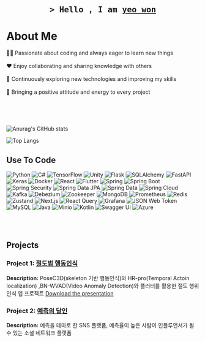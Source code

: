 
<h2 align="center">
    <samp>&gt; Hello , I am
    <b><a target="_blank" href="https://alsiam.com">yeo won</a></b>
  </samp>
</h2>


<!-- About Section -->
# About Me
<p>
<!--   <img align="right" width="300" height="210" src="/assets/programmer.svg" alt="Coding gif" /> -->
  👨‍💻 Passionate about coding and always eager to learn new things<br/><br/>
  ❤️ Enjoy collaborating and sharing knowledge with others<br/><br/>
  🌱 Continuously exploring new technologies and improving my skills<br/><br/>
  🌟 Bringing a positive attitude and energy to every project<br/><br/>
</p>

<br/>
<br/>


![Anurag's GitHub stats](https://github-readme-stats.vercel.app/api?username=tripleyoung&show_icons=true&theme=radical)

![Top Langs](https://github-readme-stats.vercel.app/api/top-langs/?username=tripleyoung&layout=compact)

## Use To Code
![Python](https://img.shields.io/badge/Python-F0DB4F?style=for-the-badge&labelColor=black&logo=python&logoColor=F0DB4F)
![C#](https://img.shields.io/badge/C%23-239120?style=for-the-badge&logo=c-sharp&logoColor=white)
![TensorFlow](https://img.shields.io/badge/TensorFlow-007acc?style=for-the-badge&labelColor=black&logo=tensorflow&logoColor=007acc)
![Unity](https://img.shields.io/badge/Unity-000000?style=for-the-badge&logo=unity&logoColor=white)
![Flask](https://img.shields.io/badge/Flask-20232A?style=for-the-badge&logo=flask&logoColor=61DAFB)
![SQLAlchemy](https://img.shields.io/badge/SQLAlchemy-FA7343?style=for-the-badge&labelColor=black&logo=sqlalchemy&logoColor=FA7343)
![FastAPI](https://img.shields.io/badge/FastAPI-009688?style=for-the-badge&labelColor=black&logo=fastapi&logoColor=009688)
![Keras](https://img.shields.io/badge/Keras-D00000?style=for-the-badge&labelColor=black&logo=keras&logoColor=D00000)
![Docker](https://img.shields.io/badge/Docker-2496ED?style=for-the-badge&labelColor=black&logo=docker&logoColor=2496ED)
![React](https://img.shields.io/badge/React-61DAFB?style=for-the-badge&labelColor=black&logo=react&logoColor=61DAFB)
![Flutter](https://img.shields.io/badge/Flutter-02569B?style=for-the-badge&labelColor=black&logo=flutter&logoColor=02569B)
![Spring](https://img.shields.io/badge/Spring-6DB33F?style=for-the-badge&logo=spring&logoColor=white)
![Spring Boot](https://img.shields.io/badge/Spring_Boot-6DB33F?style=for-the-badge&logo=spring-boot&logoColor=white)
![Spring Security](https://img.shields.io/badge/Spring_Security-6DB33F?style=for-the-badge&logo=spring-security&logoColor=white)
![Spring Data JPA](https://img.shields.io/badge/Spring_Data_JPA-6DB33F?style=for-the-badge&logo=spring&logoColor=white)
![Spring Data](https://img.shields.io/badge/Spring_Data-6DB33F?style=for-the-badge&logo=spring&logoColor=white)
![Spring Cloud](https://img.shields.io/badge/Spring_Cloud-6DB33F?style=for-the-badge&logo=spring&logoColor=white)
![Kafka](https://img.shields.io/badge/Kafka-231F20?style=for-the-badge&logo=apache-kafka&logoColor=white)
![Debezium](https://img.shields.io/badge/Debezium-311C87?style=for-the-badge&labelColor=black&logo=debezium&logoColor=311C87)
![Zookeeper](https://img.shields.io/badge/Zookeeper-FCC624?style=for-the-badge&labelColor=black&logo=apache-zookeeper&logoColor=FCC624)
![MongoDB](https://img.shields.io/badge/MongoDB-47A248?style=for-the-badge&labelColor=black&logo=mongodb&logoColor=47A248)
![Prometheus](https://img.shields.io/badge/Prometheus-E6522C?style=for-the-badge&labelColor=black&logo=prometheus&logoColor=E6522C)
![Redis](https://img.shields.io/badge/Redis-DC382D?style=for-the-badge&labelColor=black&logo=redis&logoColor=DC382D)
![Zustand](https://img.shields.io/badge/Zustand-000000?style=for-the-badge&labelColor=black&logo=zustand&logoColor=white)
![Next.js](https://img.shields.io/badge/Next.js-000000?style=for-the-badge&labelColor=black&logo=nextdotjs&logoColor=white)
![React Query](https://img.shields.io/badge/React_Query-FF4154?style=for-the-badge&labelColor=black&logo=react-query&logoColor=FF4154)
![Grafana](https://img.shields.io/badge/Grafana-F46800?style=for-the-badge&labelColor=black&logo=grafana&logoColor=F46800)
![JSON Web Token](https://img.shields.io/badge/JSON_Web_Token-000000?style=for-the-badge&labelColor=black&logo=json-web-tokens&logoColor=white)
![MySQL](https://img.shields.io/badge/MySQL-4479A1?style=for-the-badge&labelColor=black&logo=mysql&logoColor=4479A1)
![Java](https://img.shields.io/badge/Java-007396?style=for-the-badge&labelColor=black&logo=openjdk&logoColor=007396)
![Minio](https://img.shields.io/badge/Minio-00A3E0?style=for-the-badge&labelColor=black&logo=minio&logoColor=00A3E0)
![Kotlin](https://img.shields.io/badge/Kotlin-7F52FF?style=for-the-badge&labelColor=black&logo=kotlin&logoColor=7F52FF)
![Swagger UI](https://img.shields.io/badge/Swagger_UI-85EA2D?style=for-the-badge&labelColor=black&logo=swagger&logoColor=85EA2D)
![Azure](https://img.shields.io/badge/Azure-0078D4?style=for-the-badge&labelColor=black&logo=microsoft-azure&logoColor=0078D4)

<br/>
<br/>

## Projects
### Project 1: [절도범 행동인식](#)
**Description:** PoseC3D(skeleton 기반 행동인식)와 HR-pro(Temporal Actoin localization) ,BN-WVAD(Video Anomaly Detection)와 플러터를 활용한 절도 행위 인식 앱 프로젝트
[Download the presentation](./아이펠톤_최종발표자료_RealCvongE.pptx.pdf)
### Project 2: [예측의 달인](#)
**Description:** 예측을 테마로 한 SNS 플랫폼,  예측율이 높은 사람이 인플루언서가 될 수 있는 소셜 네트워크 플랫폼

<!-- Add more projects as needed -->
